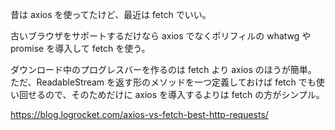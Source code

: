 昔は axios を使ってたけど、最近は fetch でいい。

古いブラウザをサポートするだけなら axios でなくポリフィルの whatwg や promise を導入して fetch を使う。

ダウンロード中のプログレスバーを作るのは fetch より axios のほうが簡単。
ただ、ReadableStream を返す形のメソッドを一つ定義しておけば fetch でも使い回せるので、そのためだけに axios を導入するよりは fetch の方がシンプル。

https://blog.logrocket.com/axios-vs-fetch-best-http-requests/

